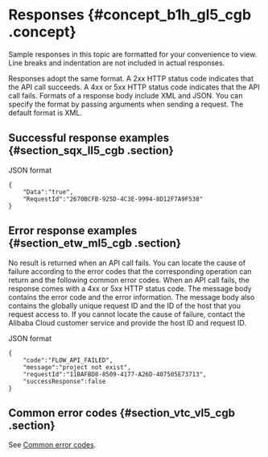# Responses {#concept_b1h_gl5_cgb .concept}

Sample responses in this topic are formatted for your convenience to view. Line breaks and indentation are not included in actual responses.

Responses adopt the same format. A 2xx HTTP status code indicates that the API call succeeds. A 4xx or 5xx HTTP status code indicates that the API call fails. Formats of a response body include XML and JSON. You can specify the format by passing arguments when sending a request. The default format is XML.

## Successful response examples {#section_sqx_ll5_cgb .section}

JSON format

```
{
	"Data":"true",
	"RequestId":"2670BCFB-925D-4C3E-9994-8D12F7A9F538"
}
```

## Error response examples {#section_etw_ml5_cgb .section}

No result is returned when an API call fails. You can locate the cause of failure according to the error codes that the corresponding operation can return and the following common error codes. When an API call fails, the response comes with a 4xx or 5xx HTTP status code. The message body contains the error code and the error information. The message body also contains the globally unique request ID and the ID of the host that you request access to. If you cannot locate the cause of failure, contact the Alibaba Cloud customer service and provide the host ID and request ID.

JSON format

```
{
	"code":"FLOW_API_FAILED",
	"message":"project not exist",
	"requestId":"11BAFBD8-8509-4177-A26D-407505E73713",
	"successResponse":false
}
```

## Common error codes {#section_vtc_vl5_cgb .section}

See [Common error codes](https://error-center.alibabacloud.com/).

